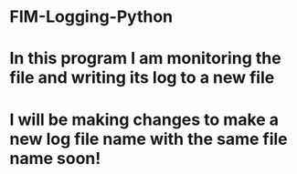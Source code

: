 # FIM-Logging-Python
# In this program I am monitoring the file and writing its log to a new file 

# I will be making changes to make a new log file name with the same file name soon!
